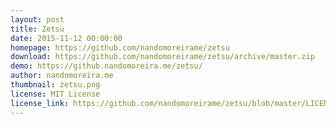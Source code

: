 ```yaml
---
layout: post
title: Zetsu
date: 2015-11-12 00:00:00
homepage: https://github.com/nandomoreirame/zetsu
download: https://github.com/nandomoreirame/zetsu/archive/master.zip
demo: https://github.nandomoreira.me/zetsu/
author: nandomoreira.me
thumbnail: zetsu.png
license: MIT License
license_link: https://github.com/nandomoreirame/zetsu/blob/master/LICENSE
---
```

